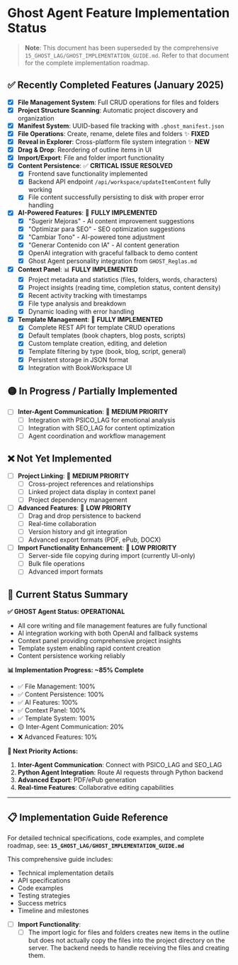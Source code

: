 # Ghost Agent Feature Implementation Status

> **Note**: This document has been superseded by the comprehensive `15_GHOST_LAG/GHOST_IMPLEMENTATION_GUIDE.md`. 
> Refer to that document for the complete implementation roadmap.

## ✅ **Recently Completed Features (January 2025)**

- [x] **File Management System**: Full CRUD operations for files and folders
- [x] **Project Structure Scanning**: Automatic project discovery and organization  
- [x] **Manifest System**: UUID-based file tracking with `.ghost_manifest.json`
- [x] **File Operations**: Create, rename, delete files and folders ✨ **FIXED**
- [x] **Reveal in Explorer**: Cross-platform file system integration ✨ **NEW**
- [x] **Drag & Drop**: Reordering of outline items in UI
- [x] **Import/Export**: File and folder import functionality
- [x] **Content Persistence**: ✅ **CRITICAL ISSUE RESOLVED**
  - [x] Frontend save functionality implemented
  - [x] Backend API endpoint `/api/workspace/updateItemContent` fully working
  - [x] File content successfully persisting to disk with proper error handling
- [x] **AI-Powered Features**: 🤖 **FULLY IMPLEMENTED**
  - [x] "Sugerir Mejoras" - AI content improvement suggestions
  - [x] "Optimizar para SEO" - SEO optimization suggestions  
  - [x] "Cambiar Tono" - AI-powered tone adjustment
  - [x] "Generar Contenido con IA" - AI content generation
  - [x] OpenAI integration with graceful fallback to demo content
  - [x] Ghost Agent personality integration from `GHOST_Reglas.md`
- [x] **Context Panel**: 📊 **FULLY IMPLEMENTED**
  - [x] Project metadata and statistics (files, folders, words, characters)
  - [x] Project insights (reading time, completion status, content density)
  - [x] Recent activity tracking with timestamps
  - [x] File type analysis and breakdown
  - [x] Dynamic loading with error handling
- [x] **Template Management**: 📝 **FULLY IMPLEMENTED**
  - [x] Complete REST API for template CRUD operations
  - [x] Default templates (book chapters, blog posts, scripts)
  - [x] Custom template creation, editing, and deletion
  - [x] Template filtering by type (book, blog, script, general)
  - [x] Persistent storage in JSON format
  - [x] Integration with BookWorkspace UI

## 🟡 **In Progress / Partially Implemented**

- [ ] **Inter-Agent Communication**: 🔗 **MEDIUM PRIORITY**
  - [ ] Integration with PSICO_LAG for emotional analysis
  - [ ] Integration with SEO_LAG for content optimization
  - [ ] Agent coordination and workflow management

## ❌ **Not Yet Implemented**

- [ ] **Project Linking**: 🔗 **MEDIUM PRIORITY**  
  - [ ] Cross-project references and relationships
  - [ ] Linked project data display in context panel
  - [ ] Project dependency management

- [ ] **Advanced Features**: 🚀 **LOW PRIORITY**
  - [ ] Drag and drop persistence to backend
  - [ ] Real-time collaboration
  - [ ] Version history and git integration
  - [ ] Advanced export formats (PDF, ePub, DOCX)

- [ ] **Import Functionality Enhancement**: 📁 **LOW PRIORITY**
  - [ ] Server-side file copying during import (currently UI-only)
  - [ ] Bulk file operations
  - [ ] Advanced import formats

## 🎯 **Current Status Summary**

**✅ GHOST Agent Status: OPERATIONAL**
- All core writing and file management features are fully functional
- AI integration working with both OpenAI and fallback systems
- Context panel providing comprehensive project insights
- Template system enabling rapid content creation
- Content persistence working reliably

**📊 Implementation Progress: ~85% Complete**
- ✅ File Management: 100%
- ✅ Content Persistence: 100%
- ✅ AI Features: 100%
- ✅ Context Panel: 100%
- ✅ Template System: 100%
- 🟡 Inter-Agent Communication: 20%
- ❌ Advanced Features: 10%

**🚀 Next Priority Actions:**
1. **Inter-Agent Communication**: Connect with PSICO_LAG and SEO_LAG
2. **Python Agent Integration**: Route AI requests through Python backend
3. **Advanced Export**: PDF/ePub generation
4. **Real-time Features**: Collaborative editing capabilities

---

## 📋 **Implementation Guide Reference**

For detailed technical specifications, code examples, and complete roadmap, see:
**`15_GHOST_LAG/GHOST_IMPLEMENTATION_GUIDE.md`**

This comprehensive guide includes:
- Technical implementation details
- API specifications
- Code examples
- Testing strategies  
- Success metrics
- Timeline and milestones

- [ ] **Import Functionality**:
  - [ ] The import logic for files and folders creates new items in the outline but does not actually copy the files into the project directory on the server. The backend needs to handle receiving the files and creating them. 